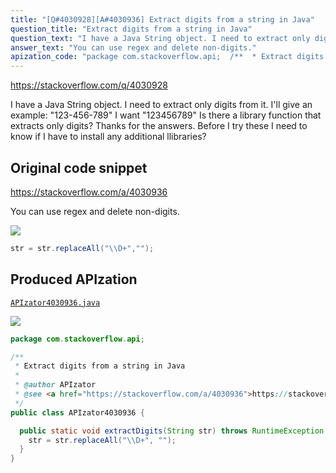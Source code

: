 ```yaml
---
title: "[Q#4030928][A#4030936] Extract digits from a string in Java"
question_title: "Extract digits from a string in Java"
question_text: "I have a Java String object. I need to extract only digits from it. I'll give an example: \"123-456-789\" I want \"123456789\" Is there a library function that extracts only digits? Thanks for the answers. Before I try these I need to know if I have to install any additional llibraries?"
answer_text: "You can use regex and delete non-digits."
apization_code: "package com.stackoverflow.api;  /**  * Extract digits from a string in Java  *  * @author APIzator  * @see <a href=\"https://stackoverflow.com/a/4030936\">https://stackoverflow.com/a/4030936</a>  */ public class APIzator4030936 {    public static void extractDigits(String str) throws RuntimeException {     str = str.replaceAll(\"\\\\D+\", \"\");   } }"
---
```


https://stackoverflow.com/q/4030928

I have a Java String object. I need to extract only digits from it. I&#x27;ll give an example:
&quot;123-456-789&quot; I want &quot;123456789&quot;
Is there a library function that extracts only digits?
Thanks for the answers. Before I try these I need to know if I have to install any additional llibraries?



## Original code snippet

https://stackoverflow.com/a/4030936

You can use regex and delete non-digits.

<div class="code-logo"><img src="/stackoverflow.png" /></div>

```java
str = str.replaceAll("\\D+","");
```

## Produced APIzation

[`APIzator4030936.java`](https://github.com/pasqualesalza/apization-temp-data/raw/master/search/APIzator4030936.java)

<div class="code-logo"><img src="/apizator.png" /></div>

```java
package com.stackoverflow.api;

/**
 * Extract digits from a string in Java
 *
 * @author APIzator
 * @see <a href="https://stackoverflow.com/a/4030936">https://stackoverflow.com/a/4030936</a>
 */
public class APIzator4030936 {

  public static void extractDigits(String str) throws RuntimeException {
    str = str.replaceAll("\\D+", "");
  }
}

```